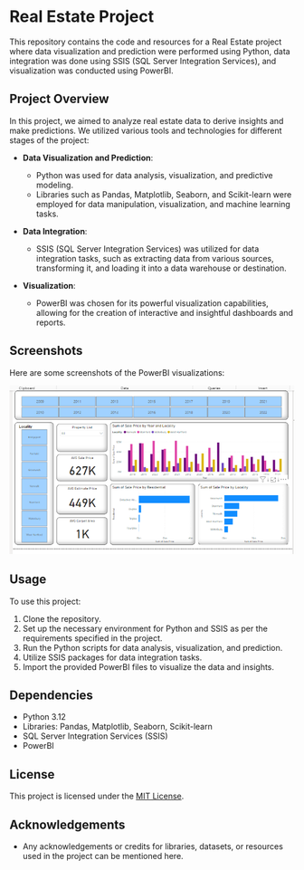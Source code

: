 # Real Estate Project

This repository contains the code and resources for a Real Estate project where data visualization and prediction were performed using Python, data integration was done using SSIS (SQL Server Integration Services), and visualization was conducted using PowerBI.

## Project Overview

In this project, we aimed to analyze real estate data to derive insights and make predictions. We utilized various tools and technologies for different stages of the project:

- **Data Visualization and Prediction**:
  - Python was used for data analysis, visualization, and predictive modeling.
  - Libraries such as Pandas, Matplotlib, Seaborn, and Scikit-learn were employed for data manipulation, visualization, and machine learning tasks.
  
- **Data Integration**:
  - SSIS (SQL Server Integration Services) was utilized for data integration tasks, such as extracting data from various sources, transforming it, and loading it into a data warehouse or destination.
  
- **Visualization**:
  - PowerBI was chosen for its powerful visualization capabilities, allowing for the creation of interactive and insightful dashboards and reports.

## Screenshots

Here are some screenshots of the PowerBI visualizations:

![Screenshot 1](Real_Estate_PowerBI.png)

## Usage

To use this project:

1. Clone the repository.
2. Set up the necessary environment for Python and SSIS as per the requirements specified in the project.
3. Run the Python scripts for data analysis, visualization, and prediction.
4. Utilize SSIS packages for data integration tasks.
5. Import the provided PowerBI files to visualize the data and insights.

## Dependencies

- Python 3.12
- Libraries: Pandas, Matplotlib, Seaborn, Scikit-learn
- SQL Server Integration Services (SSIS)
- PowerBI

## License

This project is licensed under the [MIT License](LICENSE).

## Acknowledgements

- Any acknowledgements or credits for libraries, datasets, or resources used in the project can be mentioned here.

